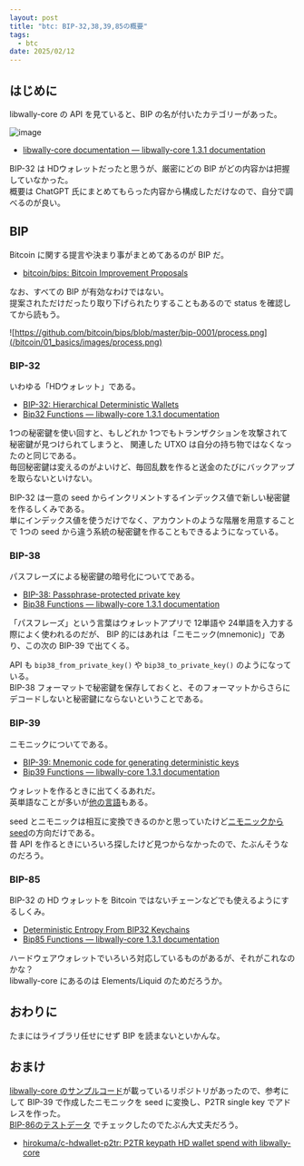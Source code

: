 ```yaml
---
layout: post
title: "btc: BIP-32,38,39,85の概要"
tags:
  - btc
date: 2025/02/12
---
```


## はじめに

libwally-core の API を見ていると、BIP の名が付いたカテゴリーがあった。

![image](images/20250212a-1.png)

* [libwally-core documentation — libwally-core 1.3.1 documentation](https://wally.readthedocs.io/en/release_1.3.1/index.html)

BIP-32 は HDウォレットだったと思うが、厳密にどの BIP がどの内容かは把握していなかった。  
概要は ChatGPT 氏にまとめてもらった内容から構成しただけなので、自分で調べるのが良い。

## BIP

Bitcoin に関する提言や決まり事がまとめてあるのが BIP だ。

* [bitcoin/bips: Bitcoin Improvement Proposals](https://github.com/bitcoin/bips)

なお、すべての BIP が有効なわけではない。  
提案されただけだったり取り下げられたりすることもあるので status を確認してから読もう。

![https://github.com/bitcoin/bips/blob/master/bip-0001/process.png](/bitcoin/01_basics/images/process.png)

### BIP-32

いわゆる「HDウォレット」である。

* [BIP-32: Hierarchical Deterministic Wallets](https://github.com/bitcoin/bips/blob/master/bip-0032.mediawiki)
* [Bip32 Functions — libwally-core 1.3.1 documentation](https://wally.readthedocs.io/en/release_1.3.1/bip32.html)

1つの秘密鍵を使い回すと、もしどれか 1つでもトランザクションを攻撃されて秘密鍵が見つけられてしまうと、
関連した UTXO は自分の持ち物ではなくなったのと同じである。  
毎回秘密鍵は変えるのがよいけど、毎回乱数を作ると送金のたびにバックアップを取らないといけない。

BIP-32 は一意の seed からインクリメントするインデックス値で新しい秘密鍵を作るしくみである。  
単にインデックス値を使うだけでなく、アカウントのような階層を用意することで 1つの seed から違う系統の秘密鍵を作ることもできるようになっている。

### BIP-38

パスフレーズによる秘密鍵の暗号化についてである。

* [BIP-38: Passphrase-protected private key](https://github.com/bitcoin/bips/blob/master/bip-0038.mediawiki)
* [Bip38 Functions — libwally-core 1.3.1 documentation](https://wally.readthedocs.io/en/release_1.3.1/bip38.html)

「パスフレーズ」という言葉はウォレットアプリで 12単語や 24単語を入力する際によく使われるのだが、
BIP 的にはあれは「ニモニック(mnemonic)」であり、この次の BIP-39 で出てくる。

API も `bip38_from_private_key()` や `bip38_to_private_key()` のようになっている。  
BIP-38 フォーマットで秘密鍵を保存しておくと、そのフォーマットからさらにデコードしないと秘密鍵にならないということである。

### BIP-39

ニモニックについてである。

* [BIP-39: Mnemonic code for generating deterministic keys](https://github.com/bitcoin/bips/blob/master/bip-0039.mediawiki)
* [Bip39 Functions — libwally-core 1.3.1 documentation](https://wally.readthedocs.io/en/release_1.3.1/bip39.html)

ウォレットを作るときに出てくるあれだ。  
英単語なことが多いが[他の言語](https://github.com/bitcoin/bips/tree/master/bip-0039)もある。

seed とニモニックは相互に変換できるのかと思っていたけど[ニモニックからseed](https://github.com/bitcoin/bips/blob/master/bip-0039.mediawiki#from-mnemonic-to-seed)の方向だけである。  
昔 API を作るときにいろいろ探したけど見つからなかったので、たぶんそうなのだろう。

### BIP-85

BIP-32 の HD ウォレットを Bitcoin ではないチェーンなどでも使えるようにするしくみ。

* [Deterministic Entropy From BIP32 Keychains](https://github.com/bitcoin/bips/blob/master/bip-0085.mediawiki)
* [Bip85 Functions — libwally-core 1.3.1 documentation](https://wally.readthedocs.io/en/release_1.3.1/bip85.html)

ハードウェアウォレットでいろいろ対応しているものがあるが、それがこれなのかな？  
libwally-core にあるのは Elements/Liquid のためだろうか。

## おわりに

たまにはライブラリ任せにせず BIP を読まないといかんな。

## おまけ

[libwally-core のサンプルコード](https://github.com/BlockchainCommons/Learning-Bitcoin-from-the-Command-Line/blob/master/17_3_Using_BIP32_in_Libwally.md)が載っているリポジトリがあったので、参考にして BIP-39 で作成したニモニックを seed に変換し、P2TR single key でアドレスを作った。  
[BIP-86のテストデータ](https://github.com/bitcoin/bips/blob/master/bip-0086.mediawiki#test-vectors) でチェックしたのでたぶん大丈夫だろう。

* [hirokuma/c-hdwallet-p2tr: P2TR keypath HD wallet spend with libwally-core](https://github.com/hirokuma/c-hdwallet-p2tr)
